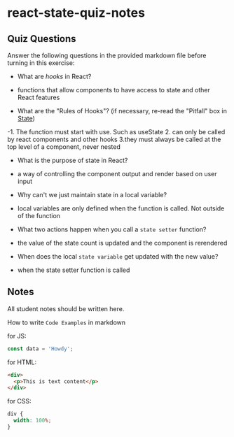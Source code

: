 # react-state-quiz-notes

## Quiz Questions

Answer the following questions in the provided markdown file before turning in this exercise:

- What are _hooks_ in React?

- functions that allow components to have access to state and other React features

- What are the "Rules of Hooks"? (if necessary, re-read the "Pitfall" box in [State](https://react.dev/learn/state-a-components-memory))

-1. The function must start with use. Such as useState 2. can only be called by react components and other hooks
3.they must always be called at the top level of a component, never nested

- What is the purpose of state in React?

- a way of controlling the component output and render based on user input

- Why can't we just maintain state in a local variable?

- local variables are only defined when the function is called. Not outside of the function

- What two actions happen when you call a `state setter` function?

- the value of the state count is updated and the component is rerendered

- When does the local `state variable` get updated with the new value?

- when the state setter function is called

## Notes

All student notes should be written here.

How to write `Code Examples` in markdown

for JS:

```javascript
const data = 'Howdy';
```

for HTML:

```html
<div>
  <p>This is text content</p>
</div>
```

for CSS:

```css
div {
  width: 100%;
}
```
